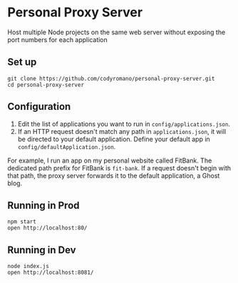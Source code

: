 # Personal Proxy Server

Host multiple Node projects on the same web server without exposing the port numbers for each application

## Set up

```
git clone https://github.com/codyromano/personal-proxy-server.git
cd personal-proxy-server
```

## Configuration

1. Edit the list of applications you want to run in `config/applications.json`.
2. If an HTTP request doesn't match any path in `applications.json`, it will be directed to your default application. Define your default app in `config/defaultApplication.json`.

For example, I run an app on my personal website called FitBank. The dedicated path prefix for FitBank is `fit-bank`. If a request doesn't begin with that path, the proxy server forwards it to the default application, a Ghost blog.

## Running in Prod

```
npm start
open http://localhost:80/
```

## Running in Dev

```
node index.js
open http://localhost:8081/
```
